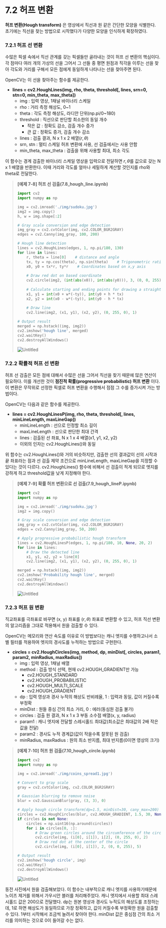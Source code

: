 # 7.2 허프 변환

**허프 변환(Hough transform)** 은 영상에서 직선과 원 같은 간단한 모양을 식별한다. 초기에는 직선을 찾는 방법으로 시작했다가 다양한 모양을 인식하게 확장하였다.

### 7.2.1 허프 선 변환

수많은 픽셀 속에서 직선 관계를 갖는 픽셀들만 골라내는 것이 허프 선 변환의 핵심이다. 각 점마다 여러 개의 가상의 선을 그어서 그 선들 중 평면 원점과 직각을 이루는 선을 찾아 각도와 거리를 구해서 모든 점에게 동일하게 나타나는 선을 찾아주면 된다.

OpenCV는 이 선을 찾아주는 함수를 제공한다.

- **lines = cv2.HoughLines(img, rho, theta, threshold[, lines, srn=0, stn=0, min_theta, max_theta])**
    - img : 입력 영상, 1채널 바이너리 스케일
    - rho : 거리 측정 해상도, 0~1
    - theta : 각도 측정 해상도, 라디안 단위(np.pi/0~180)
    - threshold : 직선으로 판단할 최소한의 동일 개수
        - 작은 값 : 정확도 감소, 검출 개수 증가
        - 큰 값 : 정확도 증가, 검출 개수 감소
    - lines : 검출 결과, N x 1 x 2 배열($r, \theta$)
    - srn, stn : 멀티 스케일 허프 변환에 사용, 선 검출에서는 사용 안함
    - min_theta, max_theta : 검출을 위해 사용할 최대, 최소 각도

이 함수는 경계 검출한 바이너리 스케일 영상을 입력으로 전달하면 $r, \theta$를 값으로 갖는 N x 1 배열을 반환한다. 이때 거리와 각도를 얼마나 세밀하게 계산할 것인지를 rho와 theta로 전달한다.


> **[예제 7-8] 허프 선 검출(7.8_hough_line.ipynb)**
> 
> 
> ```python
> import cv2
> import numpy as np
> 
> img = cv2.imread('./img/sudoku.jpg')
> img2 = img.copy()
> h, w = img.shape[:2]
> 
> # Gray scale conversion and edge detection
> img_gray = cv2.cvtColor(img, cv2.COLOR_BGR2GRAY)
> edges = cv2.Canny(img_gray, 100, 200)
> 
> # Hough line detection
> lines = cv2.HoughLines(edges, 1, np.pi/180, 130)
> for line in lines:
>     r, theta = line[0]    # distance and angle
>     tx, ty = np.cos(theta), np.sin(theta)    # Trigonometric ratios for x and y axes
>     x0, y0 = tx*r, ty*r    # Coordinates based on x,y axis
>     
>     # Draw red dot on based coordinate
>     cv2.circle(img2, (int(abs(x0)), int(abs(y0))), 3, (0, 0, 255), -1)
>     
>     # Calculate starting and ending points for drawing a straight line equation
>     x1, y1 = int(x0 + w*(-ty)), int(y0 + h * tx)
>     x2, y2 = int(x0 - w*(-ty)), int(y0 - h * tx)
>     
>     # Draw line
>     cv2.line(img2, (x1, y1), (x2, y2), (0, 255, 0), 1)
> 
> # Output result
> merged = np.hstack((img, img2))
> cv2.imshow('hough line', merged)
> cv2.waitKey()
> cv2.destroyAllWindows()
> ```
> 
> ![Untitled](7%202%20%E1%84%92%E1%85%A5%E1%84%91%E1%85%B3%20%E1%84%87%E1%85%A7%E1%86%AB%E1%84%92%E1%85%AA%E1%86%AB%2004a5c0f269914fa4bc5804c319a8f2a9/Untitled.png)
> 

### 7.2.2 확률적 허프 선 변환

허프 선 검출은 모든 점에 대해서 수많은 선을 그어서 직선을 찾기 때문에 많은 연산이 필요하다. 이를 개선한 것이 **점진적 확률(progressive probabilistic) 허프 변환** 이다. 이 변환은 무작위로 선정한 픽셀로 허프 변환을 수행해서 점점 그 수를 증가시켜 가는 방법이다.

OpenCV는 다음과 같은 함수를 제공한다.

- **lines = cv2.HoughLinesP(img, rho, theta, threshold[, lines, minLineLength, maxLineGap])**
    - minLineLength : 선으로 인정할 최소 길이
    - maxLineLength : 선으로 판단한 최대 간격
    - lines : 검출된 선 좌표, N x 1 x 4 배열(x1, y1, x2, y2)
    - 이외의 인자는 cv2.HoughLines()와 동일

위 함수는 cv2.HoughLines()와 거의 비슷하지만, 검출한 선의 결과값이 선의 시작과 끝 좌표라는 점과 선 검출 제약 조건으로 minLineLength, maxLineGap을 지정할 수 있다는 것이 다르다. cv2.HoughLines() 함수에 비해서 선 검출이 적게 되므로 엣지를 강하게 하고 threshold값을 낮게 지정해야 한다.


> **[예제 7-9] 확률 허프 변환으로 선 검출(7.9_hough_lineP.ipynb)**
> 
> 
> ```python
> import cv2
> import numpy as np
> 
> img = cv2.imread('./img/sudoku.jpg')
> img2 = img.copy()
> 
> # Gray scale conversion and edge detection
> img_gray = cv2.cvtColor(img, cv2.COLOR_BGR2GRAY)
> edges = cv2.Canny(img_gray, 50, 200)
> 
> # Apply progressive probabilistic hough transform
> lines = cv2.HoughLinesP(edges, 1, np.pi/180, 10, None, 20, 2)
> for line in lines:
>     # Draw the detected line
>     x1, y1, x2, y2 = line[0]
>     cv2.line(img2, (x1, y1), (x2, y2), (0, 255, 0), 1)
> 
> merged = np.hstack((img, img2))
> cv2.imshow('Probability hough line', merged)
> cv2.waitKey()
> cv2.destroyAllWindows()
> ```
> 
> ![Untitled](7%202%20%E1%84%92%E1%85%A5%E1%84%91%E1%85%B3%20%E1%84%87%E1%85%A7%E1%86%AB%E1%84%92%E1%85%AA%E1%86%AB%2004a5c0f269914fa4bc5804c319a8f2a9/Untitled%201.png)
> 

### 7.2.3 허프 원 변환

직교좌표를 극좌표로 바꾸면 (x, y) 좌표를 ($r, \theta$) 좌표로 변환할 수 있고, 허프 직선 변환의 알고리즘을 그대로 적용해서 원을 검출할 수 있다. 

OpenCV는 메모리와 연산 속도를 이유로 이 방법보다는 캐니 엣지를 수행하고나서 소벨 필터를 적용하여 엣지의 경사도를 누적하는 방법으로 구현한다.

- **circles = cv2.HoughCircles(img, method, dp, minDist[, circles, param1, param2, minRadius, maxRadius])**
    - img : 입력 영상, 1채널 배열
    - method : 검출 방식 선택, 현재 cv2.HOUGH_GRADIENT만 가능
        - cv2.HOUGH_STANDARD
        - cv2.HOUGH_PROBABILISTIC
        - cv2.HOUGH_MULTI_SCALE
        - cv2.HOUGH_GRADIENT
    - dp : 입력 영상과 경사 누적의 해상도 반비례율, 1 : 입력과 동일, 값이 커질수록 부정확
    - minDist : 원들 중심 간의 최소 거리, 0 : 에러(동심원 검출 불가)
    - circles : 검출 원 결과, N x 1 x 3 부동 소수점 배열(x, y, radius)
    - param1 : 캐니 엣지에 전달할 스레시홀드 최대값(최소값은 최대값의 2배 작은 값을 전달)
    - param2 : 경사도 누적 경계값(값이 작을수록 잘못된 원 검출)
    - minRadius, maxRadius : 원의 최소 반지름, 최대 반지름(0이면 영상의 크기)
    

> **[예제 7-10] 허프 원 검출(7.10_hough_circle.ipynb)**
> 
> 
> ```python
> import cv2
> import numpy as np
> 
> img = cv2.imread('./img/coins_spread1.jpg')
> 
> # Convert to gray scale
> gray = cv2.cvtColor(img, cv2.COLOR_BGR2GRAY)
> 
> # Gaussian blurring to remove noise
> blur = cv2.GaussianBlur(gray, (3, 3), 0)
> 
> # Apply hough circle transform(dp=1.5, minDist=30, cany_max=200)
> circles = cv2.HoughCircles(blur, cv2.HOUGH_GRADIENT, 1.5, 30, None, 200)
> if circles is not None:
>     circles = np.uint16(np.around(circles))
>     for i in circles[0, :]:
>         # Draw green circles around the circumference of the circle
>         cv2.circle(img, (i[0], i[1]), i[2], (0, 255, 0), 2)
>         # Draw red dot at the center of the circle
>         cv2.circle(img, (i[0], i[1]), 2, (0, 0, 255), 5)
> 
> # Output result
> cv2.imshow('hough circle', img)
> cv2.waitKey()
> cv2.destroyAllWindows()
> ```
> 
> ![Untitled](7%202%20%E1%84%92%E1%85%A5%E1%84%91%E1%85%B3%20%E1%84%87%E1%85%A7%E1%86%AB%E1%84%92%E1%85%AA%E1%86%AB%2004a5c0f269914fa4bc5804c319a8f2a9/Untitled%202.png)
> 

동전 사진에서 원을 검출해보았다. 이 함수는 내부적으로 캐니 엣지를 사용하기때문에 노이즈 제거를 위해서 가우시안 블러를 처리해주었다. 캐니 엣지에서 사용할 최대 스레시홀드 값은 200으로 전달했다. dp는 원본 영상과 경사도 누적도의 해상도를 조정하는데, 1로 하면 해상도가 동일하므로 가장 정확하고, 값이 커질수록 부정확한 원을 검출할 수 있다. 1부터 시작해서 조금씩 늘려서 찾아야 한다. minDist 값은 중심점 간의 최소 거리를 의미하는 것으로 0이 들어갈 수는 없다.
